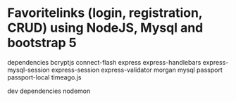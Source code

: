 # Favoritelinks (login, registration, CRUD) using NodeJS, Mysql and bootstrap 5

dependencies
    bcryptjs
    connect-flash
    express
    express-handlebars
    express-mysql-session
    express-session
    express-validator
    morgan
    mysql
    passport
    passport-local
    timeago.js



dev dependencies
    nodemon